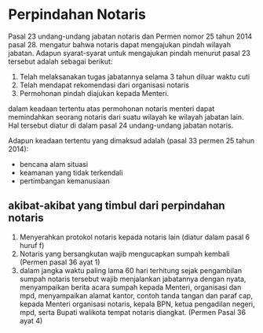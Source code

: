 # Perpindahan Notaris
Pasal 23 undang-undang jabatan notaris dan Permen nomor 25 tahun 2014 pasal 28. mengatur bahwa notaris dapat mengajukan pindah wilayah jabatan. 
Adapun syarat-syarat untuk mengajukan pindah menurut pasal 23 tersebut adalah sebagai berikut:
1. Telah melaksanakan tugas jabatannya selama 3 tahun diluar waktu cuti
2. Telah mendapat rekomendasi dari organisasi notaris
3. Permohonan pindah diajukan kepada Menteri.

dalam keadaan tertentu atas permohonan notaris menteri dapat memindahkan seorang notaris dari suatu wilayah ke wilayah jabatan lain. Hal tersebut diatur di dalam pasal 24 undang-undang jabatan notaris.

Adapun keadaan tertentu yang dimaksud adalah (pasal 33 permen 25 tahun 2014):
- bencana alam situasi 
- keamanan yang tidak terkendali 
- pertimbangan kemanusiaan

## akibat-akibat yang timbul dari perpindahan notaris

1. Menyerahkan protokol notaris kepada notaris lain (diatur dalam pasal 6 huruf f)
2. Notaris yang bersangkutan wajib mengucapkan sumpah kembali (Permen pasal 36 ayat 1)
3. dalam jangka waktu paling lama 60 hari terhitung sejak pengambilan sumpah notaris tersebut wajib menjalankan jabatannya dengan nyata, menyampaikan berita acara sumpah kepada Menteri, organisasi dan mpd, menyampaikan alamat kantor, contoh tanda tangan dan paraf cap, kepada Menteri organisasi notaris, kepala BPN, ketua pengadilan negeri, mpd, serta Bupati walikota tempat notaris diangkat. (Permen Pasal 36 ayat 4)